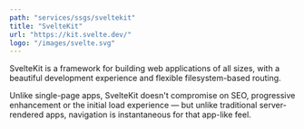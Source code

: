 ```yaml
---
path: "services/ssgs/sveltekit"
title: "SvelteKit"
url: "https://kit.svelte.dev/"
logo: "/images/svelte.svg"
---
```


SvelteKit is a framework for building web applications of all sizes, with a beautiful development experience and flexible filesystem-based routing.

Unlike single-page apps, SvelteKit doesn't compromise on SEO, progressive enhancement or the initial load experience — but unlike traditional server-rendered apps, navigation is instantaneous for that app-like feel.
